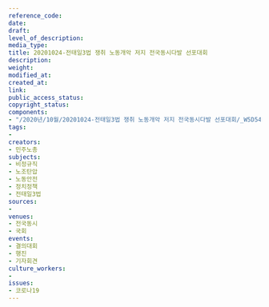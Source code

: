 ```yaml
---
reference_code: 
date: 
draft: 
level_of_description: 
media_type: 
title: 20201024-전태일3법 쟁취 노동개악 저지 전국동시다발 선포대회
description: 
weight: 
modified_at: 
created_at: 
link: 
public_access_status: 
copyright_status: 
components:
- "/2020년/10월/20201024-전태일3법 쟁취 노동개악 저지 전국동시다발 선포대회/_W5D5467.JPG"
tags:
- 
creators:
- 민주노총
subjects:
- 비정규직
- 노조탄압
- 노동안전
- 정치정책
- 전태일3법
sources:
- 
venues:
- 전국동시
- 국회
events:
- 결의대회
- 행진
- 기자회견
culture_workers:
- 
issues:
- 코로나19
---
```

